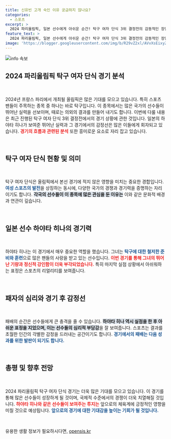 ```yaml
---
title: 신유빈 고개 숙인 이유 궁금하지 않나요?
categories:
  - 스포츠
excerpt: >
  2024 파리올림픽, 일본 선수에게 아쉬운 순간! 탁구 여자 단식 3위 결정전의 감동적인 장면을 놓치지 마세요!
feature_text: >
  2024 파리올림픽, 일본 선수에게 아쉬운 순간! 탁구 여자 단식 3위 결정전의 감동적인 장면을 놓치지 마세요!
image: 'https://blogger.googleusercontent.com/img/b/R29vZ2xl/AVvXsEixyZcFfHzMRdzZMjFBmAUKJYCLCGyLL1o632UiGVXcaFdKo_bkvkuCioo0uUKlGfBVcT3P84aROyZIXSBEx3Aw5nCQ3pTgDom1WDC4m8eifvWiAmWEEVb4x6G_l8C0QH225ldMjyaFvpxGEBGNO37VmDTDMHGhJPq73UglMfDca1-0aw/s1600/blogspot.png'
---
```


<p><img src="https://blogger.googleusercontent.com/img/b/R29vZ2xl/AVvXsEixyZcFfHzMRdzZMjFBmAUKJYCLCGyLL1o632UiGVXcaFdKo_bkvkuCioo0uUKlGfBVcT3P84aROyZIXSBEx3Aw5nCQ3pTgDom1WDC4m8eifvWiAmWEEVb4x6G_l8C0QH225ldMjyaFvpxGEBGNO37VmDTDMHGhJPq73UglMfDca1-0aw/s1600/blogspot.png" alt="info 속보" /></p>

<h2 data-ke-size="size26">2024 파리올림픽 탁구 여자 단식 경기 분석</h2>

<p data-ke-size="size16">&nbsp;</p>

<p data-ke-size="size16">2024년 프랑스 파리에서 개최될 올림픽은 많은 기대를 모으고 있습니다. 특히 스포츠 팬들이 주목하는 종목 중 하나는 바로 탁구입니다. 이 종목에서는 많은 국가의 선수들이 뛰어난 실력을 선보이며, 때로는 의외의 결과를 만들어 내기도 합니다. 이번에 다룰 내용은 최근 진행된 탁구 여자 단식 3위 결정전에서의 경기 상황에 관한 것입니다. 일본의 하야타 히나가 보여준 뛰어난 실력과 그 경기에서의 감정선은 많은 이들에게 회자되고 있습니다. <b><span style="color: #ee2323;">경기의 흐름과 관련된 분석</span></b> 또한 흥미로운 요소로 자리 잡고 있습니다.</p>

<p data-ke-size="size16">&nbsp;</p>

<h2>탁구 여자 단식 현황 및 의미</h2>

<p data-ke-size="size16">&nbsp;</p>

<p data-ke-size="size16">탁구 여자 단식은 올림픽에서 본선 경기에 적지 않은 영향을 미치는 중요한 경합입니다. <b><span style="color: #1a5490;">여성 스포츠의 발전</span></b>을 상징하는 동시에, 다양한 국가의 경쟁과 경기력을 증명하는 자리이기도 합니다. <b><span style="background-color: #21538527;">각국의 선수들이 이 종목에 많은 관심을 둔 이유는</span></b> 이와 같은 문화적 배경과 연관이 깊습니다.</p>

<p data-ke-size="size16">&nbsp;</p>

<h2>일본 선수 하야타 히나의 경기력</h2>

<p data-ke-size="size16">&nbsp;</p>

<p data-ke-size="size16">하야타 히나는 이 경기에서 매우 중요한 역할을 했습니다. 그녀는 <b><span style="color: #1a5490;">탁구에 대한 철저한 준비와 훈련</span></b>으로 많은 팬들의 사랑을 받고 있는 선수입니다. <b><span style="color: #ee2323;">이번 경기를 통해 그녀의 뛰어난 기량과 정신적 강인함이 더욱 부각되었습니다.</span></b> 특히 마지막 실점 상황에서 아쉬워하는 표정은 스포츠의 리얼리티를 보여줍니다.</p>

<p data-ke-size="size16">&nbsp;</p>

<h2>패자의 심리와 경기 후 감정선</h2>

<p data-ke-size="size16">&nbsp;</p>

<p data-ke-size="size16">패배의 순간은 선수들에게 큰 충격을 줄 수 있습니다. <b><span style="background-color: #21538527;">하야타 히나 역시 실점을 한 후 아쉬운 표정을 지었으며, 이는 선수들의 심리적 부담감</span></b>을 잘 보여줍니다. 스포츠는 결과를 초월한 인간의 각별한 감정을 드러내는 공간이기도 합니다. <b><span style="color: #1a5490;">경기에서의 패배는 다음 성과를 위한 발판이 되기도 합니다.</span></b></p>

<p data-ke-size="size16">&nbsp;</p>

<h2>총평 및 향후 전망</h2>

<p data-ke-size="size16">&nbsp;</p>

<p data-ke-size="size16">2024 파리올림픽 탁구 여자 단식 경기는 더욱 많은 기대를 모으고 있습니다. 이 경기를 통해 많은 선수들이 성장하게 될 것이며, 국제적 수준에서의 경쟁이 더욱 치열해질 것입니다. <b><span style="color: #ee2323;">하야타 히나와 같은 선수들이 보여주는 투지는</span></b> 앞으로의 체육계에 긍정적인 영향을 미칠 것으로 예상됩니다. <b><span style="color: #1a5490;">앞으로의 경기에 대한 기대감을 높이는 기회가 될 것입니다.</span></b></p>

<p data-ke-size="size16">&nbsp;</p>
유용한 생활 정보가 필요하시다면, <a href="https://opensis.kr" rel="dofollow">opensis.kr</a>


